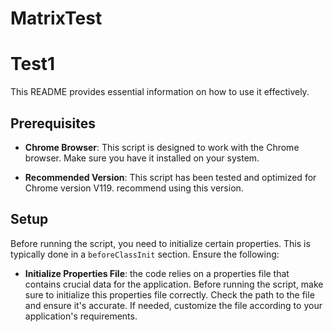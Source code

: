 # MatrixTest
# Test1

This README provides essential information on how to use it effectively.

## Prerequisites

- **Chrome Browser**: This script is designed to work with the Chrome browser. Make sure you have it installed on your system.

- **Recommended Version**: This script has been tested and optimized for Chrome version V119.  recommend using this version.

## Setup

Before running the script, you need to initialize certain properties. This is typically done in a `beforeClassInit` section. Ensure the following:

- **Initialize Properties File**: the code  relies on a properties file that contains crucial data for the application.
 Before running the script, make sure to initialize this properties file correctly.
  Check the path to the file and ensure it's accurate. If needed, customize the file according to your application's requirements.
